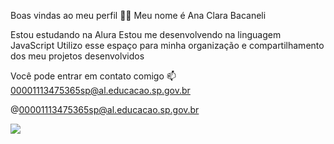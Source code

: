 Boas vindas ao meu perfil 💙💙
Meu nome é Ana Clara Bacaneli

Estou estudando na Alura
Estou me desenvolvendo na linguagem JavaScript
Utilizo esse espaço para minha organização e compartilhamento dos meu projetos desenvolvidos

Você pode entrar em contato comigo 📫
00001113475365sp@al.educacao.sp.gov.br

@00001113475365sp@al.educacao.sp.gov.br

![](https://media1.tenor.com/m/twBXNX8IxcIAAAAd/shitpost-homero.gif)

